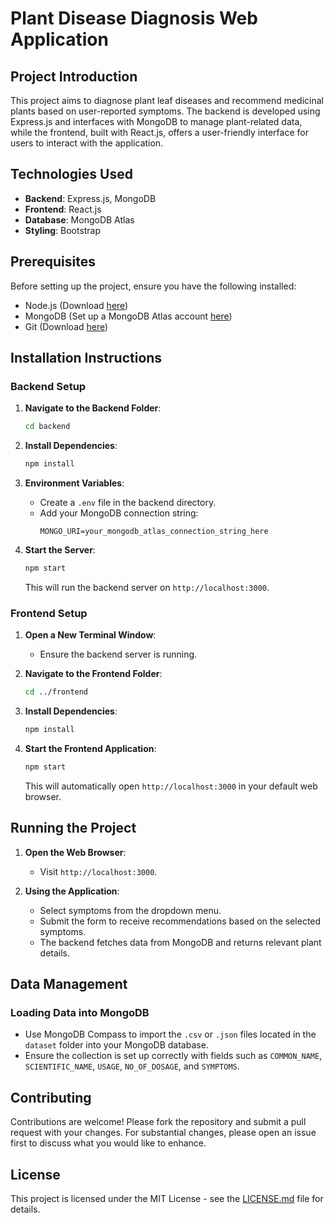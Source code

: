 # Plant Disease Diagnosis Web Application

## Project Introduction

This project aims to diagnose plant leaf diseases and recommend medicinal plants based on user-reported symptoms. The backend is developed using Express.js and interfaces with MongoDB to manage plant-related data, while the frontend, built with React.js, offers a user-friendly interface for users to interact with the application.

## Technologies Used

- **Backend**: Express.js, MongoDB
- **Frontend**: React.js
- **Database**: MongoDB Atlas
- **Styling**: Bootstrap

## Prerequisites

Before setting up the project, ensure you have the following installed:
- Node.js (Download [here](https://nodejs.org/en/download/))
- MongoDB (Set up a MongoDB Atlas account [here](https://www.mongodb.com/cloud/atlas))
- Git (Download [here](https://git-scm.com/downloads))

## Installation Instructions

### Backend Setup

1. **Navigate to the Backend Folder**:
    ```bash
    cd backend
    ```

2. **Install Dependencies**:
    ```bash
    npm install
    ```

3. **Environment Variables**:
    - Create a `.env` file in the backend directory.
    - Add your MongoDB connection string:
        ```env
        MONGO_URI=your_mongodb_atlas_connection_string_here
        ```

4. **Start the Server**:
    ```bash
    npm start
    ```
    This will run the backend server on `http://localhost:3000`.

### Frontend Setup

1. **Open a New Terminal Window**:
    - Ensure the backend server is running.

2. **Navigate to the Frontend Folder**:
    ```bash
    cd ../frontend
    ```

3. **Install Dependencies**:
    ```bash
    npm install
    ```

4. **Start the Frontend Application**:
    ```bash
    npm start
    ```
    This will automatically open `http://localhost:3000` in your default web browser.

## Running the Project

1. **Open the Web Browser**:
    - Visit `http://localhost:3000`.

2. **Using the Application**:
    - Select symptoms from the dropdown menu.
    - Submit the form to receive recommendations based on the selected symptoms.
    - The backend fetches data from MongoDB and returns relevant plant details.

## Data Management

### Loading Data into MongoDB

- Use MongoDB Compass to import the `.csv` or `.json` files located in the `dataset` folder into your MongoDB database.
- Ensure the collection is set up correctly with fields such as `COMMON_NAME`, `SCIENTIFIC_NAME`, `USAGE`, `NO_OF_DOSAGE`, and `SYMPTOMS`.

## Contributing

Contributions are welcome! Please fork the repository and submit a pull request with your changes. For substantial changes, please open an issue first to discuss what you would like to enhance.

## License

This project is licensed under the MIT License - see the [LICENSE.md](LICENSE.md) file for details.
